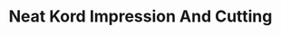 ---
title: "Neat Kord Impression And Cutting"
url: /accra/neat-kord-impression-and-cutting/
shop: copyshop
---